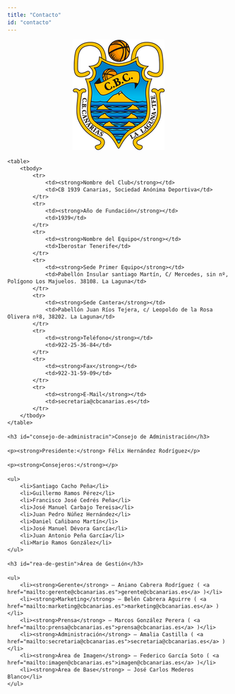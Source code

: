 ```yaml
---
title: "Contacto"
id: "contacto"
---
```

<div class="page" layout="column" layout-margin>
    <p><span style="display:block;text-align:center;margin:1em;">
        <img src="/img/logo.png">
    </span></p>

    <table>
        <tbody>
            <tr>
                <td><strong>Nombre del Club</strong></td>
                <td>CB 1939 Canarias, Sociedad Anónima Deportiva</td>
            </tr>
            <tr>
                <td><strong>Año de Fundación</strong></td>
                <td>1939</td>
            </tr>
            <tr>
                <td><strong>Nombre del Equipo</strong></td>
                <td>Iberostar Tenerife</td>
            </tr>
            <tr>
                <td><strong>Sede Primer Equipo</strong></td>
                <td>Pabellón Insular santiago Martín, C/ Mercedes, sin nº, Polígono Los Majuelos. 38108. La Laguna</td>
            </tr>
            <tr>
                <td><strong>Sede Cantera</strong></td>
                <td>Pabellón Juan Ríos Tejera, c/ Leopoldo de la Rosa Olivera nº8, 38202. La Laguna</td>
            </tr>
            <tr>
                <td><strong>Teléfono</strong></td>
                <td>922-25-36-84</td>
            </tr>
            <tr>
                <td><strong>Fax</strong></td>
                <td>922-31-59-09</td>
            </tr>
            <tr>
                <td><strong>E-Mail</strong></td>
                <td>secretaria@cbcanarias.es</td>
            </tr>
        </tbody>
    </table>

    <h3 id="consejo-de-administracin">Consejo de Administración</h3>

    <p><strong>Presidente:</strong> Félix Hernández Rodríguez</p>

    <p><strong>Consejeros:</strong></p>

    <ul>
        <li>Santiago Cacho Peña</li>
        <li>Guillermo Ramos Pérez</li>
        <li>Francisco José Cedrés Peña</li>
        <li>José Manuel Carbajo Tereisa</li>
        <li>Juan Pedro Núñez Hernández</li>
        <li>Daniel Cañibano Martín</li>
        <li>José Manuel Dévora García</li>
        <li>Juan Antonio Peña García</li>
        <li>Mario Ramos González</li>
    </ul>

    <h3 id="rea-de-gestin">Área de Gestión</h3>

    <ul>
        <li><strong>Gerente</strong> – Aniano Cabrera Rodríguez ( <a href="mailto:gerente@cbcanarias.es">gerente@cbcanarias.es</a> )</li>
        <li><strong>Marketing</strong> – Belén Cabrera Aguirre ( <a href="mailto:marketing@cbcanarias.es">marketing@cbcanarias.es</a> )</li>
        <li><strong>Prensa</strong> – Marcos González Perera ( <a href="mailto:prensa@cbcanarias.es">prensa@cbcanarias.es</a> )</li>
        <li><strong>Administración</strong> – Amalia Castilla ( <a href="mailto:secretaria@cbcanarias.es">secretaria@cbcanarias.es</a> )</li>
        <li><strong>Área de Imagen</strong> – Federico García Soto ( <a href="mailto:imagen@cbcanarias.es">imagen@cbcanarias.es</a> )</li>
        <li><strong>Área de Base</strong> – José Carlos Mederos Blanco</li>
    </ul>

</div>
